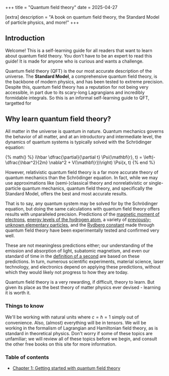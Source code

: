 +++
title = "Quantum field theory"
date = 2025-04-27

[extra]
description = "A book on quantum field theory, the Standard Model of particle physics, and more!"
+++

## Introduction

Welcome! This is a self-learning guide for all readers that want to learn about quantum field theory. You don't have to be an expert to read this guide! It is made for anyone who is curious and wants a challenge.

Quantum field theory (QFT) is the our most accurate description of the universe. The **Standard Model**, a comprehensive quantum field theory, is the backbone of modern physics, and has been tested to extreme precision. Despite this, quantum field theory has a reputation for not being very accessible, in part due to its scary-long Lagrangians and incredibly formidable integrals. So this is an informal self-learning guide to QFT, targetted for 

## Why learn quantum field theory?

All matter in the universe is quantum in nature. Quantum mechanics governs the behavior of all matter, and at an introductory and intermediate level, the dynamics of quantum systems is typically solved with the Schrödinger equation:

{% math() %}
i\hbar \dfrac{\partial}{\partial t} \Psi(\mathbf{r}, t) = \left(-\dfrac{\hbar^2}{2m} \nabla^2 + V(\mathbf{r})\right) \Psi(x, t)
{% end %}

However, relativistic quantum field theory is a far more accurate theory of quantum mechanics than the Schrödinger equation. In fact, while we may use approximations like (semi-)classical theory and nonrelativistic or single-particle quantum mechanics, quantum field theory, and specifically the Standard Model, offers the best and most accurate results. 

That is to say, any quantum system may be solved for by the Schrödinger equation, but doing the same calculations with quantum field theory offers results with unparalleled precision. Predictions of the [magnetic moment of electrons](https://en.wikipedia.org/wiki/Magnetic_moment), [energy levels of the hydrogen atom](https://en.wikipedia.org/wiki/Lamb_shift), a variety of [previously-unknown elementary particles](https://physics.info/standard/), and the [Rydberg constant](https://en.wikipedia.org/wiki/Rydberg_constant) made through quantum field theory have been experimentally tested and confirmed very well. 

These are not meaningless predictions either; our understanding of the emission and absorption of light, subatomic magnetism, and even our standard of time in the [definition of a second](https://en.wikipedia.org/wiki/Second) are based on these predictions. In turn, numerous scientific experiments, material science, laser technology, and electronics depend on applying these predictions, without which they would likely not progress to how they are today.

Quantum field theory is a very rewarding, if difficult, theory to learn. But given its place as the best theory of matter physics ever devised - learning it is worth it.

### Things to know

We'll be working with natural units where $c = \hbar = 1$ simply out of convenience. Also, (almost) everything will be in tensors. We will be working in the formalism of Lagrangian and Hamiltonian field theory, as is standard in theoretical physics. Don't worry if some of these topics are unfamiliar; we will review all of these topics before we begin, and consult the other free books on this site for more information.

### Table of contents

- [Chapter 1: Getting started with quantum field theory](@/quantum-field-theory/chapter-1.md)
